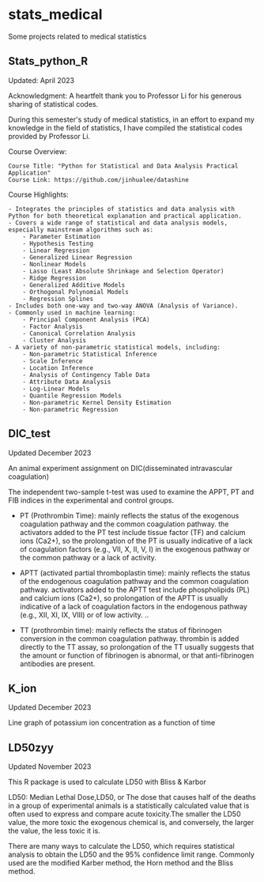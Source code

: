 # stats_medical
 Some projects related to medical statistics
 
## Stats_python_R
Updated: April 2023

Acknowledgment:
A heartfelt thank you to Professor Li for his generous sharing of statistical codes.

During this semester's study of medical statistics, in an effort to expand my knowledge in the field of statistics, I have compiled the statistical codes provided by Professor Li.

Course Overview:

    Course Title: "Python for Statistical and Data Analysis Practical Application"
    Course Link: https://github.com/jinhualee/datashine

Course Highlights:

    - Integrates the principles of statistics and data analysis with Python for both theoretical explanation and practical application.
    - Covers a wide range of statistical and data analysis models, especially mainstream algorithms such as:
        - Parameter Estimation
        - Hypothesis Testing
        - Linear Regression
        - Generalized Linear Regression
        - Nonlinear Models
        - Lasso (Least Absolute Shrinkage and Selection Operator)
        - Ridge Regression
        - Generalized Additive Models
        - Orthogonal Polynomial Models
        - Regression Splines
    - Includes both one-way and two-way ANOVA (Analysis of Variance).
    - Commonly used in machine learning:
        - Principal Component Analysis (PCA)
        - Factor Analysis
        - Canonical Correlation Analysis
        - Cluster Analysis
    - A variety of non-parametric statistical models, including:
        - Non-parametric Statistical Inference
        - Scale Inference
        - Location Inference
        - Analysis of Contingency Table Data
        - Attribute Data Analysis
        - Log-Linear Models
        - Quantile Regression Models
        - Non-parametric Kernel Density Estimation
        - Non-parametric Regression

 
## DIC_test
Updated December 2023

An animal experiment assignment on DIC(disseminated intravascular coagulation)

The independent two-sample t-test was used to examine the APPT, 
PT and FIB indices in the experimental and control groups.

- PT (Prothrombin Time): mainly reflects the status of the exogenous coagulation pathway and the common coagulation pathway. the activators added to the PT test include tissue factor (TF) and calcium ions (Ca2+), so the prolongation of the PT is usually indicative of a lack of coagulation factors (e.g., VII, X, II, V, I) in the exogenous pathway or the common pathway or a lack of activity.

- APTT (activated partial thromboplastin time): mainly reflects the status of the endogenous coagulation pathway and the common coagulation pathway. activators added to the APTT test include phospholipids (PL) and calcium ions (Ca2+), so prolongation of the APTT is usually indicative of a lack of coagulation factors in the endogenous pathway (e.g., XII, XI, IX, VIII) or of low activity. ..

- TT (prothrombin time): mainly reflects the status of fibrinogen conversion in the common coagulation pathway. thrombin is added directly to the TT assay, so prolongation of the TT usually suggests that the amount or function of fibrinogen is abnormal, or that anti-fibrinogen antibodies are present.

## K_ion
Updated December 2023

Line graph of potassium ion concentration as a function of time

## LD50zyy
Updated November 2023

This R package is used to calculate LD50 with Bliss & Karbor

LD50: Median Lethal Dose,LD50, or The dose that causes half of the deaths 
in a group of experimental animals is a statistically calculated value 
that is often used to express and compare acute toxicity.The smaller the 
LD50 value, the more toxic the exogenous chemical is, and conversely, 
the larger the value, the less toxic it is.

There are many ways to calculate the LD50, 
which requires statistical analysis to obtain the LD50 and 
the 95% confidence limit range. 
Commonly used are the modified Karber method, 
the Horn method and 
the Bliss method.


